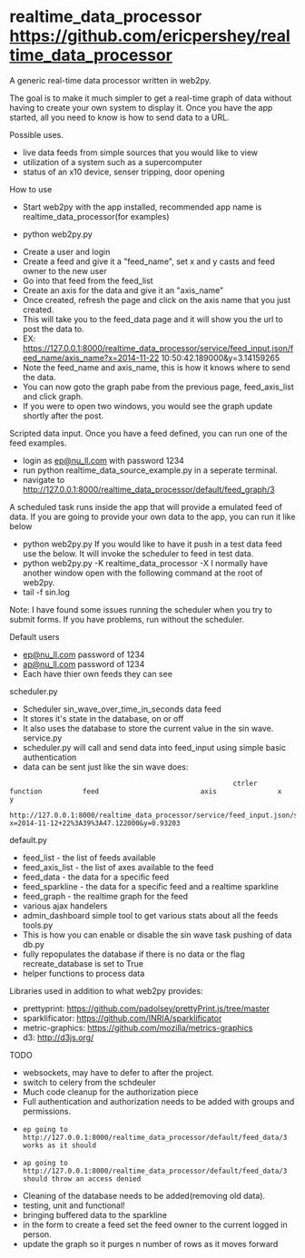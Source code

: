 realtime_data_processor
https://github.com/ericpershey/realtime_data_processor
=======================

A generic real-time data processor written in web2py.  

The goal is to make it much simpler to get a real-time graph of data without having to create your own system to display it.  Once you have the app started, all you need to know is how to send data to a URL.

Possible uses.
* live data feeds from simple sources that you would like to view
* utilization of a system such as a supercomputer
* status of an x10 device, senser tripping, door opening

How to use
- Start web2py with the app installed, recommended app name is realtime_data_processor(for examples)
* python web2py.py
- Create a user and login
- Create a feed and give it a "feed_name", set x and y casts and feed owner to the new user
- Go into that feed from the feed_list
- Create an axis for the data and give it an "axis_name"
- Once created, refresh the page and click on the axis name that you just created.
- This will take you to the feed_data page and it will show you the url to post the data to.
- EX: https://127.0.0.1:8000/realtime_data_processor/service/feed_input.json/feed_name/axis_name?x=2014-11-22 10:50:42.189000&y=3.14159265 
- Note the feed_name and axis_name, this is how it knows where to send the data.
- You can now goto the graph pabe from the previous page, feed_axis_list and click graph.
- If you were to open two windows, you would see the graph update shortly after the post.

Scripted data input.
Once you have a feed defined, you can run one of the feed examples.
- login as ep@nu_ll.com with password 1234
- run python realtime_data_source_example.py in a seperate terminal.
- navigate to http://127.0.0.1:8000/realtime_data_processor/default/feed_graph/3

A scheduled task runs inside the app that will provide a emulated feed of data.
If you are going to provide your own data to the app, you can run it like below
* python web2py.py
If you would like to have it push in a test data feed use the below.  It will invoke the scheduler to feed in test data.
* python web2py.py -K realtime_data_processor -X
I normally have another window open with the following command at the root of web2py.
* tail -f sin.log

Note: I have found some issues running the scheduler when you try to submit forms.  If you have problems, run without the scheduler.
	
Default users 
* ep@nu_ll.com password of 1234
* ap@nu_ll.com password of 1234
* Each have thier own feeds they can see
	
scheduler.py
* Scheduler sin_wave_over_time_in_seconds data feed
* It stores it's state in the database, on or off
* It also uses the database to store the current value in the sin wave.
service.py
* scheduler.py will call and send data into feed_input using simple basic authentication
* data can be sent just like the sin wave does:
```
	                                                   ctrler   function          feed                         axis               x                                y
		http://127.0.0.1:8000/realtime_data_processor/service/feed_input.json/sin_wave_over_time_in_seconds/axis_at_0_degrees?x=2014-11-12+22%3A39%3A47.122000&y=0.93203
```
default.py
* feed_list - the list of feeds available
* feed_axis_list - the list of axes available to the feed
* feed_data - the data for a specific feed
* feed_sparkline - the data for a specific feed and a realtime sparkline 
* feed_graph - the realtime graph for the feed
* various ajax handelers
* admin_dashboard simple tool to get various stats about all the feeds
tools.py
* This is how you can enable or disable the sin wave task pushing of data
db.py
* fully repopulates the database if there is no data or the flag recreate_database is set to True
* helper functions to process data

Libraries used in addition to what web2py provides:
* prettyprint: https://github.com/padolsey/prettyPrint.js/tree/master
* sparklificator: https://github.com/INRIA/sparklificator
* metric-graphics: https://github.com/mozilla/metrics-graphics
* d3: http://d3js.org/

TODO
* websockets, may have to defer to after the project.
* switch to celery from the schdeuler
* Much code cleanup for the authorization piece
* Full authentication and authorization needs to be added with groups and permissions.
*     ep going to http://127.0.0.1:8000/realtime_data_processor/default/feed_data/3 works as it should
*     ap going to http://127.0.0.1:8000/realtime_data_processor/default/feed_data/3 should throw an access denied
* Cleaning of the database needs to be added(removing old data).
* testing, unit and functional!  
* bringing buffered data to the sparkline
* in the form to create a feed set the feed owner to the current logged in person.
* update the graph so it purges n number of rows as it moves forward

		